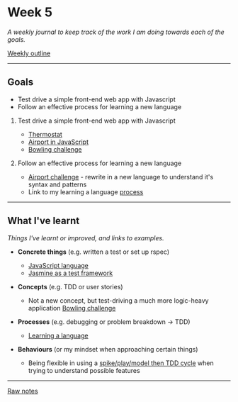 # Week 5

_A weekly journal to keep track of the work I am doing towards each of the goals._

[Weekly outline](https://github.com/makersacademy/course/blob/master/week_outlines.md/)

------

## Goals

- Test drive a simple front-end web app with Javascript
- Follow an effective process for learning a new language


1. Test drive a simple front-end web app with Javascript
    - [Thermostat]()
    - [Airport in JavaScript]()
    - [Bowling challenge]()

2. Follow an effective process for learning a new language
    - [Airport challenge]() - rewrite in a new language to understand it's syntax and patterns
    - Link to my learning a language [process](https://github.com/mattTea/Portfolio/blob/master/processes/learning_a_language.md)


------

## What I've learnt

_Things I've learnt or improved, and links to examples._

- **Concrete things** (e.g. written a test or set up rspec)
  - [JavaScript language]()
  - [Jasmine as a test framework]()

- **Concepts** (e.g. TDD or user stories)
  - Not a new concept, but test-driving a much more logic-heavy application [Bowling challenge]()

- **Processes** (e.g. debugging or problem breakdown -> TDD)
  - [Learning a language](https://github.com/mattTea/Portfolio/blob/master/processes/learning_a_language.md)

- **Behaviours** (or my mindset when approaching certain things)
  - Being flexible in using a [spike/play/model then TDD cycle]() when trying to understand possible features

------

[Raw notes](https://github.com/mattTea/Portfolio/blob/master/notes/week_5_raw_notes.md)
